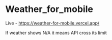 # Weather_for_mobile
Live - https://weather-for-mobile.vercel.app/

If weather shows N/A it means API cross its limit
